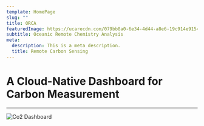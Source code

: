 ```yaml
---
template: HomePage
slug: ""
title: ORCA
featuredImage: https://ucarecdn.com/079bb8a0-6e34-4d44-a8e6-19c914e9154a/
subtitle: Oceanic Remote Chemistry Analysis
meta:
  description: This is a meta description.
  title: Remote Carbon Sensing
---
```


# A Cloud-Native Dashboard for Carbon Measurement

---

![Co2 Dashboard](https://asset-hosting.s3.us-west-2.amazonaws.com/dashboard.png)

